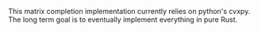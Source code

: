 This matrix completion implementation currently relies on python's cvxpy.
The long term goal is to eventually implement everything in pure Rust.
